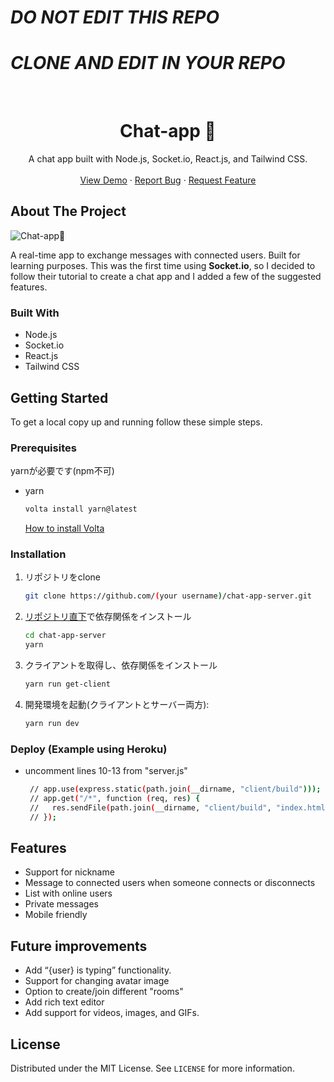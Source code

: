 # *DO NOT EDIT THIS REPO*
# *CLONE AND EDIT IN YOUR REPO*

<br />
  <h1 align="center">Chat-app 🦜</h1>

  <p align="center">
    A chat app built with Node.js, Socket.io, React.js, and Tailwind CSS.
    <br />
    <br />
    <a href="http://chat-app-on.herokuapp.com/">View Demo</a>
    ·
    <a href="https://github.com/lucasmrl/chat-app/issues">Report Bug</a>
    ·
    <a href="https://github.com/lucasmrl/chat-app/issues">Request Feature</a>
  </p>
</p>

<!-- ABOUT THE PROJECT -->

## About The Project

![Chat-app🦜](https://github.com/lucasmrl/chat-app/blob/master/screenshot.png?raw=true)

A real-time app to exchange messages with connected users. Built for learning purposes. This was the first time using **Socket.io**, so I decided to follow their tutorial to create a chat app and I added a few of the suggested features.

### Built With

- Node.js
- Socket.io
- React.js
- Tailwind CSS

<!-- GETTING STARTED -->

## Getting Started

To get a local copy up and running follow these simple steps.

### Prerequisites

yarnが必要です(npm不可)

- yarn
  ```sh
  volta install yarn@latest
  ```

  [How to install Volta](https://github.com/NT25-Graduation-Work/how-to/wiki/Node.js)

### Installation

1. リポジトリをclone
   ```sh
   git clone https://github.com/(your username)/chat-app-server.git
   ```
2. [リポジトリ直下](./)で依存関係をインストール
   ```sh
   cd chat-app-server
   yarn
   ```
3. クライアントを取得し、依存関係をインストール
   ```sh
   yarn run get-client
   ```
4. 開発環境を起動(クライアントとサーバー両方):
   ```sh
   yarn run dev
   ```

### Deploy (Example using Heroku)

- uncomment lines 10-13 from "server.js"
  ```sh
   // app.use(express.static(path.join(__dirname, "client/build")));
   // app.get("/*", function (req, res) {
   //   res.sendFile(path.join(__dirname, "client/build", "index.html"));
   // });
  ```

<!-- USAGE EXAMPLES -->

## Features

- Support for nickname
- Message to connected users when someone connects or disconnects
- List with online users
- Private messages
- Mobile friendly

## Future improvements

- Add “{user} is typing” functionality.
- Support for changing avatar image
- Option to create/join different "rooms"
- Add rich text editor
- Add support for videos, images, and GIFs.

<!-- LICENSE -->

## License

Distributed under the MIT License. See `LICENSE` for more information.
